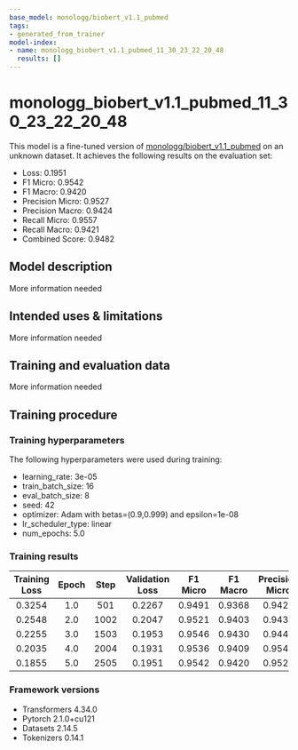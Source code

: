 ```yaml
---
base_model: monologg/biobert_v1.1_pubmed
tags:
- generated_from_trainer
model-index:
- name: monologg_biobert_v1.1_pubmed_11_30_23_22_20_48
  results: []
---
```


<!-- This model card has been generated automatically according to the information the Trainer had access to. You
should probably proofread and complete it, then remove this comment. -->

# monologg_biobert_v1.1_pubmed_11_30_23_22_20_48

This model is a fine-tuned version of [monologg/biobert_v1.1_pubmed](https://huggingface.co/monologg/biobert_v1.1_pubmed) on an unknown dataset.
It achieves the following results on the evaluation set:
- Loss: 0.1951
- F1 Micro: 0.9542
- F1 Macro: 0.9420
- Precision Micro: 0.9527
- Precision Macro: 0.9424
- Recall Micro: 0.9557
- Recall Macro: 0.9421
- Combined Score: 0.9482

## Model description

More information needed

## Intended uses & limitations

More information needed

## Training and evaluation data

More information needed

## Training procedure

### Training hyperparameters

The following hyperparameters were used during training:
- learning_rate: 3e-05
- train_batch_size: 16
- eval_batch_size: 8
- seed: 42
- optimizer: Adam with betas=(0.9,0.999) and epsilon=1e-08
- lr_scheduler_type: linear
- num_epochs: 5.0

### Training results

| Training Loss | Epoch | Step | Validation Loss | F1 Micro | F1 Macro | Precision Micro | Precision Macro | Recall Micro | Recall Macro | Combined Score |
|:-------------:|:-----:|:----:|:---------------:|:--------:|:--------:|:---------------:|:---------------:|:------------:|:------------:|:--------------:|
| 0.3254        | 1.0   | 501  | 0.2267          | 0.9491   | 0.9368   | 0.9429          | 0.9347          | 0.9554       | 0.9405       | 0.9432         |
| 0.2548        | 2.0   | 1002 | 0.2047          | 0.9521   | 0.9403   | 0.9431          | 0.9332          | 0.9613       | 0.9482       | 0.9464         |
| 0.2255        | 3.0   | 1503 | 0.1953          | 0.9546   | 0.9430   | 0.9441          | 0.9351          | 0.9652       | 0.9518       | 0.9490         |
| 0.2035        | 4.0   | 2004 | 0.1931          | 0.9536   | 0.9409   | 0.9543          | 0.9445          | 0.9530       | 0.9383       | 0.9474         |
| 0.1855        | 5.0   | 2505 | 0.1951          | 0.9542   | 0.9420   | 0.9527          | 0.9424          | 0.9557       | 0.9421       | 0.9482         |


### Framework versions

- Transformers 4.34.0
- Pytorch 2.1.0+cu121
- Datasets 2.14.5
- Tokenizers 0.14.1
